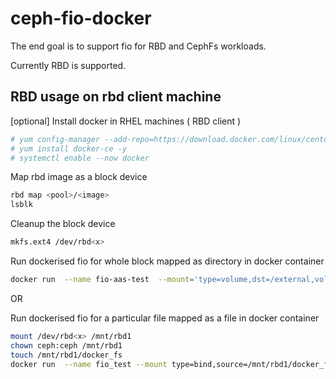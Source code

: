 # ceph-fio-docker

The end goal is to support fio for RBD and CephFs workloads.

Currently RBD is supported.

## RBD usage on rbd client machine

[optional] Install docker in RHEL machines ( RBD client )

```bash
# yum config-manager --add-repo=https://download.docker.com/linux/centos/docker-ce.repo
# yum install docker-ce -y
# systemctl enable --now docker
```

Map rbd image as a block device

```bash
rbd map <pool>/<image>
lsblk
```

Cleanup the block device 

```bash
mkfs.ext4 /dev/rbd<x>
```

Run dockerised fio for whole block mapped as directory in docker container

```bash
docker run  --name fio-aas-test  --mount='type=volume,dst=/external,volume-driver=local,volume-opt=device=/dev/rbd1,volume-opt=type=ext4' pavankumarag/ceph-fio-aas:1.0.3 /fio_files/default_directory.fio
```

OR

Run dockerised fio for a particular file mapped as a file in docker container

```bash
mount /dev/rbd<x> /mnt/rbd1
chown ceph:ceph /mnt/rbd1
touch /mnt/rbd1/docker_fs
docker run  --name fio_test --mount type=bind,source=/mnt/rbd1/docker_fs,target=/external_fs pavankumarag/ceph-fio-aas:1.0.3 /fio_files/default_file.fio
```